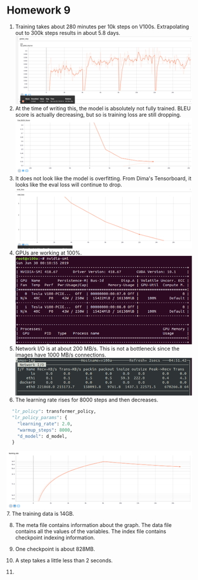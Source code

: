 # Homework 9

1. Training takes about 280 minutes per 10k steps on V100s.  Extrapolating out to 300k steps results in about 5.8 days.
![global_step](images/global_step.png)
2. At the time of writing this, the model is absolutely not fully trained.  BLEU score is actually decreasing, but so is training loss are still dropping.
![bleu](images/bleu.png)
3. It does not look like the model is overfitting.  From Dima's Tensorboard, it looks like the eval loss will continue to drop.
![eval_loss](images/eval_loss.png)
4. GPUs are working at 100%.
![gpu_usage](images/gpu_usage.png)
5. Network I/O is at about 200 MB/s.  This is not a bottleneck since the images have 1000 MB/s connections.
![nmon](images/nmon.png)
6. The learning rate rises for 8000 steps and then decreases.  
```python
  "lr_policy": transformer_policy,
  "lr_policy_params": {
    "learning_rate": 2.0,
    "warmup_steps": 8000,
    "d_model": d_model,
  }
```
![learning_rate](images/learning_rate.png)
7. The training data is 14GB.

8. The meta file contains information about the graph.  The data file contains all the values of the variables.  The index file contains checkpoint indexing information.

9. One checkpoint is about 828MB.

10. A step takes a little less than 2 seconds.

11. 
